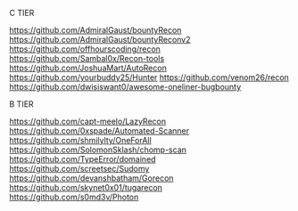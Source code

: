 C TIER

https://github.com/AdmiralGaust/bountyRecon
https://github.com/AdmiralGaust/bountyReconv2
https://github.com/offhourscoding/recon
https://github.com/Sambal0x/Recon-tools
https://github.com/JoshuaMart/AutoRecon
https://github.com/yourbuddy25/Hunter
https://github.com/venom26/recon
https://github.com/dwisiswant0/awesome-oneliner-bugbounty

B TIER

https://github.com/capt-meelo/LazyRecon
https://github.com/0xspade/Automated-Scanner
https://github.com/shmilylty/OneForAll
https://github.com/SolomonSklash/chomp-scan
https://github.com/TypeError/domained
https://github.com/screetsec/Sudomy
https://github.com/devanshbatham/Gorecon
https://github.com/skynet0x01/tugarecon
https://github.com/s0md3v/Photon
